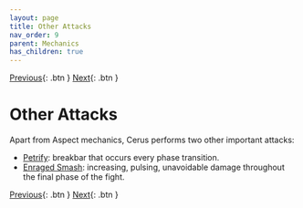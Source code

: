 ```yaml
---
layout: page
title: Other Attacks
nav_order: 9
parent: Mechanics
has_children: true
---
```


[Previous](aspects/rage.html){: .btn } [Next](other/petrify.html){: .btn }

# Other Attacks

Apart from Aspect mechanics, Cerus performs two other important attacks:

- [Petrify](other/petrify.html): breakbar that occurs every phase transition.
- [Enraged Smash](other/smash.html): increasing, pulsing, unavoidable damage throughout the final phase of the fight.

[Previous](aspects/rage.html){: .btn } [Next](other/petrify.html){: .btn }

[Empowered]: https://wiki.guildwars2.com/wiki/Empowered_(Cerus)